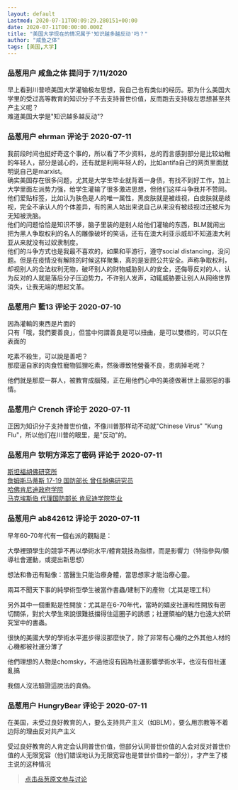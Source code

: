 ```yaml
---
layout: default
Lastmod: 2020-07-11T00:09:29.280151+00:00
date: 2020-07-11T00:00:00.000Z
title: "美国大学现在的情况属于'知识越多越反动'吗？"
author: "咸鱼之体"
tags: [美国,大学]
---
```



### 品葱用户 **咸鱼之体** 提问于 7/11/2020
    
早上看到川普喷美国大学灌输极左思想，我自己也有类似的经历。那为什么美国大学里的受过高等教育的知识分子不去支持普世价值，反而跑去支持极左思想甚至共产主义呢？  
难道美国大学是"知识越多越反动"?
    
                

### 品葱用户 **ehrman** 评论于 2020-07-11
        
我前段时间也挺好奇这个事的，所以看了不少资料，总的而言感到部分是比较幼稚的年轻人，部分是诚心的，还有就是利用年轻人的，比如antifa自己的网页里面就明说自己是marxist。  
确实美国存在很多问题，尤其是大学生毕业就背着一身债，有找不到好工作，加上大学里面左派势力强，给学生灌输了很多激进思想，但他们这样斗争我并不赞同。  
他们爱贴标签，比如认为肤色是人的唯一属性，黑皮肤就是被歧视，白皮肤就是歧视，完全不承认人的个体差异，有的黑人站出来说自己从来没有被歧视过还被斥为无知被洗脑。  
他们的问题恰恰是知识不够，脑子里装的是别人给他们灌输的东西，BLM就闹出把为黑人争取权利的名人的雕像破坏的笑话，还有在澳大利亚示威却不知道澳大利亚从来就没有过奴隶制度。  
他们的斗争方式也是我最不喜欢的，如果和平游行，遵守social distancing，没问题。但是在疫情没有解除的时候这样聚集，真的是妄顾公共安全。声称争取权利，却视别人的合法权利无物，破坏别人的财物威胁别人的安全，还侮辱反对的人，认为反对的人就是落后分子压迫势力，不许别人发声，动辄威胁要让别人从网络世界消失，让我无端的想起文革。
        
                

### 品葱用户 **藍13** 评论于 2020-07-10
        
因為灌輸的東西是片面的  
只有「哦，我們要善良」，但當中何謂善良是可以扭曲，是可以雙標的，可以只在表面的  
  
吃素不殺生，可以說是善吧？  
那麼逼自家的肉食性寵物狐狸吃素，然後導致牠營養不良，患病掉毛呢？  
  
  
他們就是那麼一群人，被教育成腦殘，正在用他們心中的美德做著世上最邪惡的事情。
        
                

### 品葱用户 **Crench** 评论于 2020-07-11
        
正因为知识分子支持普世价值，不像川普那样动不动就"Chinese Virus" "Kung Flu"，所以他们在川普的眼里，是"反动"的。
        
                

### 品葱用户 **钦明方泽忘了密码** 评论于 2020-07-11
        
[斯坦福胡佛研究所]( "https://en.wikipedia.org/wiki/Hoover_Institution")  
[詹姆斯马蒂斯 17-19 国防部长 曾任胡佛研究员]( "https://en.wikipedia.org/wiki/Jim_Mattis")  
[哈佛肯尼迪政府学院]( "https://en.wikipedia.org/wiki/John_F._Kennedy_School_of_Government")  
[马克埃斯伯 代理国防部长 肯尼迪学院毕业]( "https://en.wikipedia.org/wiki/Mark_Esper")
        
                

### 品葱用户 **ab842612** 评论于 2020-07-11
        
早年60-70年代有一個右派的觀點是：  
  
大學裡頭學生的競爭不再以學術水平/體育競技為指標，而是影響力（特指參與/領導社會運動，或提出新思想）  
  
想法和魯迅有點像：當醫生只能治療身體，當思想家才能治療心靈。  
  
兩耳不聞天下事的純學術型學生被當作書蟲/建制下的產物（尤其是理工科）  
  
另外其中一個重點是性開放：尤其是在6-70年代，當時的嬉皮社運和性開放有密切關係，對於大學生來說很難扺擋得住這圈子的誘惑；社運領袖的魅力也遠大於研究室中的書蟲。  
  
很快的美國大學的學術水平進步得沒那麼快了，除了非常有心機的之外其他人材的心機都被社運分薄了  
  
他們理想的人物是chomsky，不過他沒有因為社運影響學術水平，也沒有借社運亂搞  
  
  
  
我個人沒法驗證這說法的真偽。
        
                

### 品葱用户 **HungryBear** 评论于 2020-07-11
        
在美国，未受过良好教育的人，要么支持共产主义（如BLM），要么用宗教等不着边际的理由反对共产主义  
  
受过良好教育的人肯定会认同普世价值，但部分认同普世价值的人会对反对普世价值的人无限宽容（他们错误地认为无限宽容也是普世价值的一部分），才产生了楼主说的这种情况
        
                





> [点击品葱原文参与讨论](https://pincong.rocks/question/28349)

